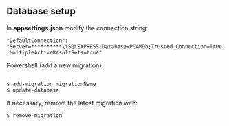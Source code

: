 ## Database setup

In **appsettings.json** modify the connection string:

`"DefaultConnection": "Server=**********\\SQLEXPRESS;Database=POAMDb;Trusted_Connection=True;MultipleActiveResultSets=true"`

Powershell (add a new migration):

```

$ add-migration migrationName
$ update-database

```

If necessary, remove the latest migration with:

`$ remove-migration`


